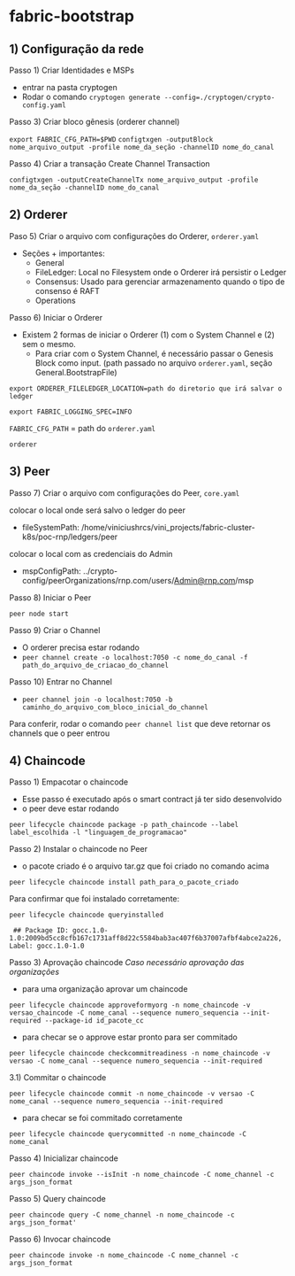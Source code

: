 # fabric-bootstrap

## 1) Configuração da rede

Passo 1) Criar Identidades e MSPs

- entrar na pasta cryptogen 
- Rodar o comando `cryptogen generate --config=./cryptogen/crypto-config.yaml`

Passo 3) Criar bloco gênesis (orderer channel)

`export FABRIC_CFG_PATH=$PWD`
`configtxgen -outputBlock nome_arquivo_output -profile nome_da_seção -channelID nome_do_canal`

Passo 4) Criar a transação Create Channel Transaction

`configtxgen -outputCreateChannelTx nome_arquivo_output -profile nome_da_seção -channelID nome_do_canal`

## 2) Orderer

Paso 5) Criar o arquivo com configurações do Orderer, `orderer.yaml`
- Seções + importantes:
	- General
	- FileLedger: Local no Filesystem onde o Orderer irá persistir o Ledger
	- Consensus: Usado para gerenciar armazenamento quando o tipo de consenso é RAFT
	- Operations

Passo 6) Iniciar o Orderer
- Existem 2 formas de iniciar o Orderer (1) com o System Channel e (2) sem o mesmo.
	- Para criar com o System Channel, é necessário passar o Genesis Block como input. (path passado no arquivo `orderer.yaml`, seção General.BootstrapFile)

`export ORDERER_FILELEDGER_LOCATION=path do diretorio que irá salvar o ledger`

`export FABRIC_LOGGING_SPEC=INFO`

`FABRIC_CFG_PATH` = path do `orderer.yaml`

`orderer`


## 3) Peer

Passo 7) Criar o arquivo com configurações do Peer, `core.yaml`

colocar o local onde será salvo o ledger do peer
- fileSystemPath: /home/viniciushrcs/vini_projects/fabric-cluster-k8s/poc-rnp/ledgers/peer

colocar o local com as credenciais do Admin
- mspConfigPath: ../crypto-config/peerOrganizations/rnp.com/users/Admin@rnp.com/msp

Passo 8) Iniciar o Peer

`peer node start`

Passo 9) Criar o Channel

- O orderer precisa estar rodando
- `peer channel create -o localhost:7050 -c nome_do_canal -f path_do_arquivo_de_criacao_do_channel`

Passo 10) Entrar no Channel

- `peer channel join -o localhost:7050 -b caminho_do_arquivo_com_bloco_inicial_do_channel`

Para conferir, rodar o comando `peer channel list` que deve retornar os channels que o peer entrou

## 4) Chaincode

Passo 1) Empacotar o chaincode

- Esse passo é executado após o smart contract já ter sido desenvolvido
- o peer deve estar rodando

`peer lifecycle chaincode package -p path_chaincode --label label_escolhida -l "linguagem_de_programacao"`

Passo 2) Instalar o chaincode no Peer

- o pacote criado é o arquivo tar.gz que foi criado no comando acima

`peer lifecycle chaincode install path_para_o_pacote_criado`

Para confirmar que foi instalado corretamente:

`peer lifecycle chaincode queryinstalled`

` ## Package ID: gocc.1.0-1.0:2009bd5cc8cfb167c1731aff8d22c5584bab3ac407f6b37007afbf4abce2a226, Label: gocc.1.0-1.0`


Passo 3) Aprovação chaincode *Caso necessário aprovação das organizações*

- para uma organização aprovar um chaincode

`peer lifecycle chaincode approveformyorg -n nome_chaincode -v versao_chaincode -C nome_canal --sequence numero_sequencia --init-required --package-id id_pacote_cc`

- para checar se o approve estar pronto para ser commitado

`peer lifecycle chaincode checkcommitreadiness -n nome_chaincode -v versao -C nome_canal --sequence numero_sequencia --init-required`

3.1) Commitar o chaincode

`peer lifecycle chaincode commit -n nome_chaincode -v versao -C nome_canal --sequence numero_sequencia --init-required`

- para checar se foi commitado corretamente

`peer lifecycle chaincode querycommitted -n nome_chaincode -C nome_canal`

Passo 4) Inicializar chaincode

`peer chaincode invoke --isInit -n nome_chaincode -C nome_channel -c args_json_format`

Passo 5) Query chaincode

`peer chaincode query -C nome_channel -n nome_chaincode -c args_json_format'`

Passo 6) Invocar chaincode

`peer chaincode invoke -n nome_chaincode -C nome_channel -c args_json_format`
